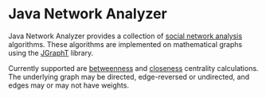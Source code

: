 Java Network Analyzer
=====================

Java Network Analyzer provides a collection of [social network
analysis](http://en.wikipedia.org/wiki/Social_network_analysis) algorithms.
These algorithms are implemented on mathematical graphs using the
[JGraphT](https://github.com/jgrapht/jgrapht) library.

Currently supported are
[betweenness](http://en.wikipedia.org/wiki/Betweenness_centrality) and
[closeness](http://en.wikipedia.org/wiki/Centrality#Closeness_centrality)
centrality calculations. The underlying graph may be directed, edge-reversed or
undirected, and edges may or may not have weights.
